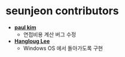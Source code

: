 # seunjeon contributors

* **[paul kim](https://bitbucket.org/paul_master/)**
  * 연접비용 계산 버그 수정
* **[Hangloug Lee](https://bitbucket.org/akaroice/)**
  * Windows OS 에서 돌아가도록 구현